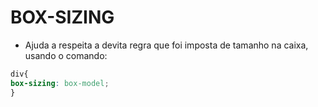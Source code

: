 # BOX-SIZING
- Ajuda a respeita a devita regra que foi imposta de tamanho na caixa, usando o comando:

```css
div{
box-sizing: box-model;
}
```